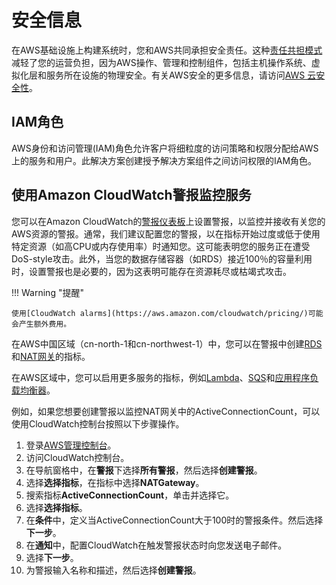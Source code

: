 # 安全信息
在AWS基础设施上构建系统时，您和AWS共同承担安全责任。这种[责任共担模式](https://aws.amazon.com/compliance/shared-responsibility-model/)减轻了您的运营负担，因为AWS操作、管理和控制组件，包括主机操作系统、虚拟化层和服务所在设施的物理安全。有关AWS安全的更多信息，请访问[AWS 云安全性](http://aws.amazon.com/security/)。

## IAM角色

AWS身份和访问管理(IAM)角色允许客户将细粒度的访问策略和权限分配给AWS上的服务和用户。此解决方案创建授予解决方案组件之间访问权限的IAM角色。

## 使用Amazon CloudWatch警报监控服务

您可以在Amazon CloudWatch的[警报仪表板](https://docs.aws.amazon.com/AmazonCloudWatch/latest/monitoring/AlarmThatSendsEmail.html)上设置警报，以监控并接收有关您的AWS资源的警报。通常，我们建议配置您的警报，以在指标开始过度或低于使用特定资源（如高CPU或内存使用率）时通知您。这可能表明您的服务正在遭受DoS-style攻击。此外，当您的数据存储容器（如RDS）接近100％的容量利用时，设置警报也是必要的，因为这表明可能存在资源耗尽或枯竭式攻击。

!!! Warning "提醒"
    
    使用[CloudWatch alarms](https://aws.amazon.com/cloudwatch/pricing/)可能会产生额外费用。

在AWS中国区域（cn-north-1和cn-northwest-1）中，您可以在警报中创建[RDS](https://docs.aws.amazon.com/AmazonRDS/latest/UserGuide/monitoring-cloudwatch.html)和[NAT网关](https://docs.aws.amazon.com/vpc/latest/userguide/vpc-nat-gateway-cloudwatch.html)的指标。

在AWS区域中，您可以启用更多服务的指标，例如[Lambda](https://docs.aws.amazon.com/lambda/latest/dg/monitoring-metrics.html)、[SQS](https://docs.aws.amazon.com/AWSSimpleQueueService/latest/SQSDeveloperGuide/sqs-monitoring-using-cloudwatch.html)和[应用程序负载均衡器](https://docs.aws.amazon.com/elasticloadbalancing/latest/application/load-balancer-cloudwatch-metrics.html)。

例如，如果您想要创建警报以监控NAT网关中的ActiveConnectionCount，可以使用CloudWatch控制台按照以下步骤操作。

1. 登录[AWS管理控制台](https://console.amazonaws.cn/cloudwatch/)。
2. 访问CloudWatch控制台。
3. 在导航窗格中，在**警报**下选择**所有警报**，然后选择**创建警报**。
4. 选择**选择指标**，在指标中选择**NATGateway**。
5. 搜索指标**ActiveConnectionCount**，单击并选择它。
6. 选择**选择指标**。
7. 在**条件**中，定义当ActiveConnectionCount大于100时的警报条件。然后选择**下一步**。
8. 在**通知**中，配置CloudWatch在触发警报状态时向您发送电子邮件。
9. 选择**下一步**。
10. 为警报输入名称和描述，然后选择**创建警报**。

